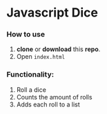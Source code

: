 # Javascript Dice

### How to use

1. **clone** or **download** this **repo**.
2. Open ```index.html``` 

### Functionality: 

1. Roll a dice
2. Counts the amount of rolls
3. Adds each roll to a list
